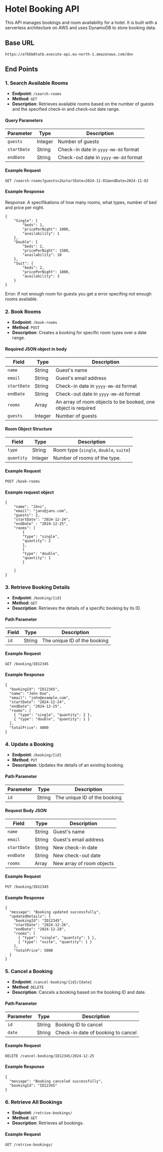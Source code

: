 # Hotel Booking API

This API manages bookings and room availability for a hotel. It is built with a serverless architecture on AWS and uses DynamoDB to store booking data.

## Base URL

```plaintext
https://e7kbb8tatb.execute-api.eu-north-1.amazonaws.com/dev
```

## End Points
### 1. Search Available Rooms

- **Endpoint**: `/search-rooms`
- **Method**: `GET`
- **Description**: Retrieves available rooms based on the number of guests and the specified check-in and check-out date range.

#### Query Parameters

| Parameter   | Type    | Description                                     |
|-------------|---------|-------------------------------------------------|
| `guests`    | Integer | Number of guests                                |
| `startDate` | String  | Check-in date in `yyyy-mm-dd` format            |
| `endDate`   | String  | Check-out date in `yyyy-mm-dd` format           |

#### Example Request
```plaintext
GET /search-rooms?guests=2&startDate=2024-11-01&endDate=2024-11-02
```

#### Example Response

Response: A specifikations of how many rooms, what types, number of bed and price per night.
```plaintext
{ 
    "Single": {
        "beds": 1,
        "pricePerNight": 1000,
        "availability": 1
    },
    "Double": {
        "beds": 2,
        "pricePerNight": 1500,
        "availability": 10
    },
    "Suit": {
        "beds": 2,
        "pricePerNight": 1800,
        "availability": 3
    }
}
```
Error: If not enough room for guests you get a error specifing not enough rooms available.

### 2. Book Rooms
- **Endpoint**: `/book-rooms`
- **Method**: `POST`
- **Description**: Creates a booking for specific room types over a date range.

#### Required JSON object in body

| Field      | Type   | Description                                 |
|------------|--------|---------------------------------------------|
| `name`     | String | Guest's name                                |
| `email`    | String | Guest's email address                       |
| `startDate`| String | Check-in date in `yyyy-mm-dd` format        |
| `endDate`  | String | Check-out date in `yyyy-mm-dd` format       |
| `rooms`    | Array  | An array of room objects to be booked, one object is required       |
| `guests`    | Integer  | Number of guests                         |
#### Room Object Structure

| Field      | Type    | Description                                         |
|------------|---------|-----------------------------------------------------|
| `type`     | String  | Room type (`single`, `double`, `suite`)             |
| `quantity` | Integer | Number of rooms of the type.                        |

#### Example Request
```plaintext
POST /book-rooms
```

#### Example request object
```plaintext
{
    "name": "Jöns",
    "email": "jans@jans.com",
    "guests": 2,
    "startDate": "2024-12-24",
    "endDate" : "2024-12-25",
    "rooms": [
        {
        "type": "single",
        "quantity": 2
        },
        {
        "type": "double",
        "quantity": 1
        }
    
    ]
}
```
### 3. Retrieve Booking Details
- **Endpoint**: `/booking/{id}`
- **Method**: `GET`
- **Description**: Retrieves the details of a specific booking by its ID.

#### Path Parameter
| Field      | Type    | Description                      |
|------------|---------|----------------------------------|
| `id`       | String  | The unique ID of the booking     |

#### Example Request
```plaintext
GET /booking/ID12345
```

#### Example Response
```plaintext
{
  "bookingId": "ID12345",
  "name": "John Doe",
  "email": "john@example.com",
  "startDate": "2024-12-24",
  "endDate": "2024-12-25",
  "rooms": [
    { "type": "single", "quantity": 2 },
    { "type": "double", "quantity": 1 }
  ],
  "totalPrice": 4000
}
```

### 4. Update a Booking
- **Endpoint**: `/booking/{id}`
- **Method**: `PUT`
- **Description**: Updates the details of an existing booking.

#### Path Parameter
| Parameter  | Type    | Description                      |
|------------|---------|----------------------------------|
| `id`       | String  | The unique ID of the booking     |

#### Request Body JSON
| Field      | Type   | Description                                 |
|------------|--------|---------------------------------------------|
| `name`     | String | Guest's name                                |
| `email`    | String | Guest's email address                       |
| `startDate`| String | New check-in date                           |
| `endDate`  | String | New check-out date                          |
| `rooms`    | Array  | New array of room objects                   |

#### Example Request
```plaintext
PUT /booking/ID12345
```

#### Example Response
```plaintext
{
  "message": "Booking updated successfully",
  "updatedDetails": {
    "bookingId": "ID12345",
    "startDate": "2024-12-26",
    "endDate": "2024-12-28",
    "rooms": [
      { "type": "single", "quantity": 1 },
      { "type": "suite", "quantity": 1 }
    ],
    "totalPrice": 5000
  }
}
```

### 5. Cancel a Booking
- **Endpoint**: `/cancel-booking/{id}/{date}`
- **Method**: `DELETE`
- **Description**: Cancels a booking based on the booking ID and date.

#### Path Parameter
| Parameter  | Type    | Description                      |
|------------|---------|----------------------------------|
| `id`       | String  | Booking ID to cancel             |
| `date`     | String  | Check-in date of booking to cancel        |

#### Example Request
```plaintext
DELETE /cancel-booking/ID12345/2024-12-25
```

#### Example Response
```plaintext
{
  "message": "Booking canceled successfully",
  "bookingId": "ID12345"
}
```

### 6. Retrieve All Bookings
- **Endpoint**: `/retrive-bookings/`
- **Method**: `GET`
- **Description**: Retrieves all bookings.

#### Example Request
```plaintext
GET /retrive-bookings/
```
